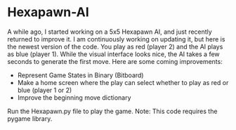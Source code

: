 # Hexapawn-AI

A while ago, I started working on a 5x5 Hexapawn AI, and just recently returned to improve it. I am continuously working on updating it, but here is the newest version of the code. You play as red (player 2) and the AI plays as blue (player 1). While the visual interface looks nice, the AI takes a few seconds to generate the first move. Here are some coming improvements:

- Represent Game States in Binary (Bitboard)
- Make a home screen where the play can select whether to play as red or blue (player 1 or 2)
- Improve the beginning move dictionary

Run the Hexapawn.py file to play the game. Note: This code requires the pygame library.
